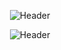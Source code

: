 <p align="center">
  <img src="https://i.ibb.co/QQN4dnG/projectri1.png" alt="Header"/>
</p>

<p align="center">
  <img src="https://media.discordapp.net/attachments/980038681828151306/985189229451698196/projects.png" alt="Header"/>
</p>
